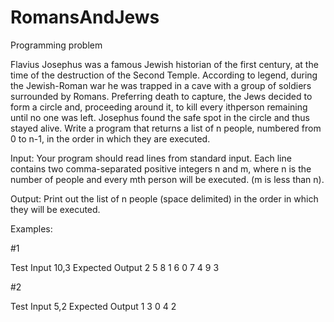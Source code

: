 # RomansAndJews
Programming problem

Flavius Josephus was a famous Jewish historian of the first century, at the time of the destruction of the Second Temple. According to legend, during the Jewish-Roman war he was trapped in a cave with a group of soldiers surrounded by Romans. Preferring death to capture, the Jews decided to form a circle and, proceeding around it, to kill every ithperson remaining until no one was left. Josephus found the safe spot in the circle and thus stayed alive. 
Write a program that returns a list of n people, numbered from 0 to n-1, in the order in which they are executed.

Input:
Your program should read lines from standard input. Each line contains two comma-separated positive integers n and m, where n is the number of people and every mth person will be executed. (m is less than n).

Output:
Print out the list of n people (space delimited) in the order in which they will be executed.

Examples:

#1

Test Input 
10,3
Expected Output 
2 5 8 1 6 0 7 4 9 3

#2

Test Input 
5,2
Expected Output 
1 3 0 4 2
